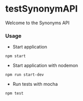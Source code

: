 # testSynonymAPI

Welcome to the Synonyms API


### Usage
* Start application
```
npm start
```

* Start application with nodemon
```
npm run start-dev
```

* Run tests with mocha
```
npm test
```
